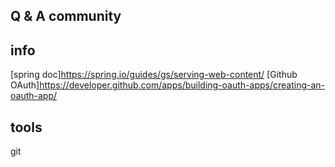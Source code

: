 ## Q & A community

## info
[spring doc]https://spring.io/guides/gs/serving-web-content/
[Github OAuth]https://developer.github.com/apps/building-oauth-apps/creating-an-oauth-app/

## tools
git
